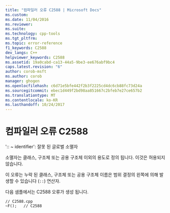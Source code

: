 ```yaml
---
title: "컴파일러 오류 C2588 | Microsoft Docs"
ms.custom: 
ms.date: 11/04/2016
ms.reviewer: 
ms.suite: 
ms.technology: cpp-tools
ms.tgt_pltfrm: 
ms.topic: error-reference
f1_keywords: C2588
dev_langs: C++
helpviewer_keywords: C2588
ms.assetid: 19a0cabd-ca13-44a5-9be3-ee676abf9bc4
caps.latest.revision: "6"
author: corob-msft
ms.author: corob
manager: ghogen
ms.openlocfilehash: c6d71e5bfe442f2b3f2225cd4dc6cb88fc73d24a
ms.sourcegitcommit: ebec1d449f2bd98aa851667c2bfeb7e27ce657b2
ms.translationtype: MT
ms.contentlocale: ko-KR
ms.lasthandoff: 10/24/2017
---
```

# <a name="compiler-error-c2588"></a>컴파일러 오류 C2588
':: ~ identifier': 잘못 된 글로벌 소멸자  
  
 소멸자는 클래스, 구조체 또는 공용 구조체 이외의 용도로 정의 됩니다. 이것은 허용되지 않습니다.  
  
 이 오류는 누락 된 클래스, 구조체 또는 공용 구조체 이름은 범위 결정의 왼쪽에 의해 발생할 수 있습니다 (`::`) 연산자.  
  
 다음 샘플에서는 C2588 오류가 생성 됩니다.  
  
```  
// C2588.cpp  
~F();   // C2588  
```